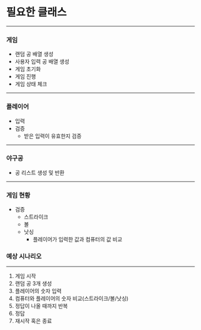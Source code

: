 # 필요한 클래스
- - -
### 게임
* 랜덤 공 배열 생성
* 사용자 입력 공 배열 생성
* 게임 초기화
* 게임 진행
* 게임 상태 체크
- - -
### 플레이어
* 입력
* 검증
  * 받은 입력이 유효한지 검증 
- - -
### 야구공
* 공 리스트 생성 및 반환
- - -
### 게임 현황
* 검증
  * 스트라이크
  * 볼
  * 낫싱
    * 플레이어가 입력한 값과 컴퓨터의 값 비교

### 예상 시나리오
---
1. 게임 시작
2. 랜덤 공 3개 생성
3. 플레이어의 숫자 입력
4. 컴퓨터와 플레이어의 숫자 비교(스트라이크/볼/낫싱)
5. 정답이 나올 때까지 반복
6. 정답
7. 재시작 혹은 종료
